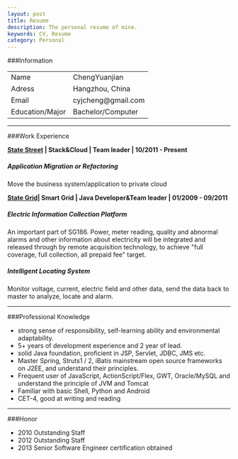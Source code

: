 ```yaml
---
layout: post
title: Resume
description: The personal resume of mine.
keywords: CV, Resume
category: Personal
---
```


###Information
<table>
  <tbody>
    <tr>
      <td>Name</hd>
      <td>ChengYuanjian
      </td>
    </tr>
    <tr>
      <td>Adress</hd>
      <td>Hangzhou, China</td>
    </tr>
     <tr>
      <td>Email</hd>
      <td>cyjcheng@gmail.com</td>
    </tr>
    <tr>
      <td>Education/Major</hd>
      <td>Bachelor/Computer</td>
    </tr>
  </tbody>
</table>

***

###Work Experience

**[State Street](http://www.statestreet.com) | Stack&Cloud | Team leader | 10/2011 - Present**
##### Application Migration or Refactoring

 Move the business system/application to private cloud

**[State Grid](http://www.sgcc.com.cn/)| Smart Grid | Java Developer&Team leader | 01/2009 - 09/2011**
##### Electric Information Collection Platform

 An important part of SG186. Power, meter reading, quality and abnormal alarms and other information about electricity will be integrated and released through by remote acquisition technology, to achieve "full coverage, full collection, all prepaid fee" target.

##### Intelligent Locating System

 Monitor voltage, current, electric field and other data, send the data back to master to analyze, locate and alarm.

***

###Professional Knowledge

* strong sense of responsibility, self-learning ability and environmental adaptability.
* 5+ years of development experience and 2 year of lead.
* solid Java foundation, proficient in JSP, Servlet, JDBC, JMS etc.
* Master Spring, Struts1 / 2, iBatis mainstream open source frameworks on J2EE, and understand their principles.
* Frequent user of JavaScript, ActionScript/Flex, GWT, Oracle/MySQL and understand the principle of JVM and Tomcat
* Familiar with basic Shell, Python and Android
* CET-4, good at writing and reading

***

###Honor
* 2010 Outstanding Staff
* 2012 Outstanding Staff
* 2013 Senior Software Engineer certification obtained





